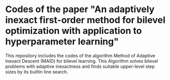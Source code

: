 # Codes of the paper "An adaptively inexact first-order method for bilevel optimization with application to hyperparameter learning"
This repository includes the codes of the algorithm Method of Adaptive Inexact Descent (MAID) for bilevel learning. This Algorithm solves bilevel problems with adaptive inexactness and finds suitable upper-level step sizes by its builtin line search.
